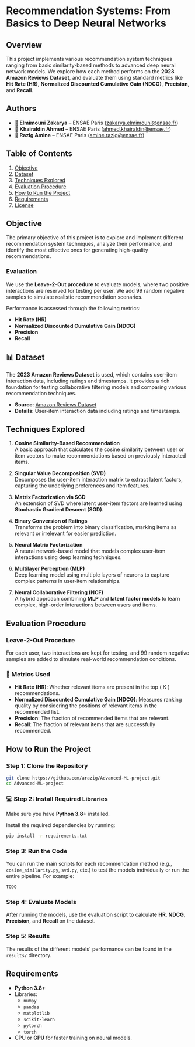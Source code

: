 # Recommendation Systems: From Basics to Deep Neural Networks

## Overview
This project implements various recommendation system techniques ranging from basic similarity-based methods to advanced deep neural network models. We explore how each method performs on the **2023 Amazon Reviews Dataset**, and evaluate them using standard metrics like **Hit Rate (HR)**, **Normalized Discounted Cumulative Gain (NDCG)**, **Precision**, and **Recall**.

## Authors
- 🔹 **Elmimouni Zakarya** – ENSAE Paris (zakarya.elmimouni@ensae.fr)
- 🔹 **Khairaldin Ahmed** – ENSAE Paris (ahmed.khairaldin@ensae.fr)
- 🔹 **Razig Amine** – ENSAE Paris (amine.razig@ensae.fr)

## Table of Contents
1. [Objective](#objective)
2. [Dataset](#dataset)
3. [Techniques Explored](#techniques-explored)
4. [Evaluation Procedure](#evaluation-procedure)
5. [How to Run the Project](#how-to-run-the-project)
6. [Requirements](#requirements)
7. [License](#license)

## Objective
The primary objective of this project is to explore and implement different recommendation system techniques, analyze their performance, and identify the most effective ones for generating high-quality recommendations.

### Evaluation
We use the **Leave-2-Out procedure** to evaluate models, where two positive interactions are reserved for testing per user. We add 99 random negative samples to simulate realistic recommendation scenarios.

Performance is assessed through the following metrics:
- **Hit Rate (HR)**
- **Normalized Discounted Cumulative Gain (NDCG)**
- **Precision**
- **Recall**

## 📊 Dataset
The **2023 Amazon Reviews Dataset** is used, which contains user-item interaction data, including ratings and timestamps. It provides a rich foundation for testing collaborative filtering models and comparing various recommendation techniques.

- **Source**: [Amazon Reviews Dataset](https://www.amazon.com/)
- **Details**: User-item interaction data including ratings and timestamps.

## Techniques Explored

1. **Cosine Similarity-Based Recommendation**  
   A basic approach that calculates the cosine similarity between user or item vectors to make recommendations based on previously interacted items.

2. **Singular Value Decomposition (SVD)**  
   Decomposes the user-item interaction matrix to extract latent factors, capturing the underlying preferences and item features.

3. **Matrix Factorization via SGD**  
   An extension of SVD where latent user-item factors are learned using **Stochastic Gradient Descent (SGD)**.

4. **Binary Conversion of Ratings**  
   Transforms the problem into binary classification, marking items as relevant or irrelevant for easier prediction.

5. **Neural Matrix Factorization**  
   A neural network-based model that models complex user-item interactions using deep learning techniques.

6. **Multilayer Perceptron (MLP)**  
   Deep learning model using multiple layers of neurons to capture complex patterns in user-item relationships.

7. **Neural Collaborative Filtering (NCF)**  
   A hybrid approach combining **MLP** and **latent factor models** to learn complex, high-order interactions between users and items.

## Evaluation Procedure

### Leave-2-Out Procedure
For each user, two interactions are kept for testing, and 99 random negative samples are added to simulate real-world recommendation conditions.

### 📏 Metrics Used
- **Hit Rate (HR)**: Whether relevant items are present in the top \( K \) recommendations.
- **Normalized Discounted Cumulative Gain (NDCG)**: Measures ranking quality by considering the positions of relevant items in the recommended list.
- **Precision**: The fraction of recommended items that are relevant.
- **Recall**: The fraction of relevant items that are successfully recommended.

## How to Run the Project

### Step 1: Clone the Repository
```bash
git clone https://github.com/arazig/Advanced-ML-project.git
cd Advanced-ML-project
```

### 💻 Step 2: Install Required Libraries
Make sure you have **Python 3.8+** installed.

Install the required dependencies by running:
```bash
pip install -r requirements.txt
```

### Step 3: Run the Code
You can run the main scripts for each recommendation method (e.g., `cosine_similarity.py`, `svd.py`, etc.) to test the models individually or run the entire pipeline. For example:
```bash
TODO
```

### Step 4: Evaluate Models
After running the models, use the evaluation script to calculate **HR**, **NDCG**, **Precision**, and **Recall** on the dataset.

### Step 5: Results
The results of the different models' performance can be found in the `results/` directory.

## Requirements
- **Python 3.8+**
- Libraries:
  - `numpy`
  - `pandas`
  - `matplotlib`
  - `scikit-learn`
  - `pytorch`
  - `torch`
- CPU or **GPU** for faster training on neural models.
